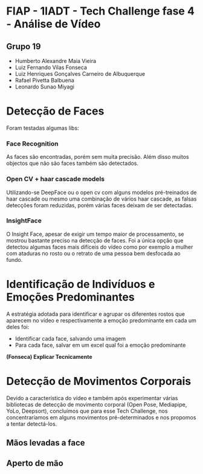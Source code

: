 # FIAP - 1IADT - Tech Challenge fase 4 - Análise de Vídeo
## Grupo 19
- Humberto Alexandre Maia Vieira
- Luiz Fernando Vilas Fonseca
- Luiz Henriques Gonçalves Carneiro de Albuquerque
- Rafael Pivetta Balbuena
- Leonardo Sunao Miyagi

# Detecção de Faces

Foram testadas algumas libs:
### Face Recognition
As faces são encontradas, porém sem muita precisão. Além disso muitos objectos que não são faces também são detectados.

### Open CV + haar cascade models
Utilizando-se DeepFace ou o open cv com alguns modelos pré-treinados de haar cascade ou mesmo uma combinação de vários haar cascade, as falsas detecções foram reduzidas, porém várias faces deixam de ser detectadas.

### InsightFace
O Insight Face, apesar de exigir um tempo maior de processamento, se mostrou bastante preciso na detecção de faces. Foi a única opção que detectou algumas faces mais difíceis do vídeo como por exemplo a mulher com ataduras no rosto ou o retrato de uma pessoa bem desfocada ao fundo.

# Identificação de Indivíduos e Emoções Predominantes

A estratégia adotada para identificar e agrupar os diferentes rostos que aparecem no vídeo e respectivamente a emoção predominante em cada um deles foi:
- Identificar cada face, salvando uma imagem
- Para cada face, salvar em um excel qual foi a emoção predominante

**(Fonseca) Explicar Tecnicamente**
  

# Detecção de Movimentos Corporais

Devido a característica do vídeo e também após experimentar várias bibliotecas de detecção de movimento corporal (Open Pose, Mediapipe, YoLo, Deepsort), concluímos que para esse Tech Challenge, nos concentraríamos em alguns movimentos pré-determinados e nos propomos a tentar detectá-los.

## Mãos levadas a face

## Aperto de mão
